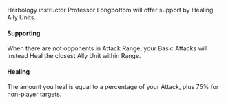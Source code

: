 Herbology instructor Professor Longbottom will offer support by Healing Ally Units.

#### Supporting

When there are not opponents in Attack Range, your Basic Attacks will instead Heal the closest Ally Unit within Range.

#### Healing

The amount you heal is equal to a percentage of your Attack, plus 75% for non-player targets.

